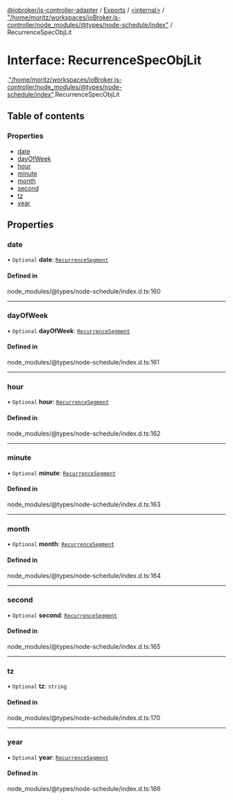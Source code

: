 [@iobroker/js-controller-adapter](../README.md) / [Exports](../modules.md) / [<internal\>](../modules/internal_.md) / ["/home/moritz/workspaces/ioBroker.js-controller/node\_modules/@types/node-schedule/index"](../modules/internal_.__home_moritz_workspaces_ioBroker_js_controller_node_modules__types_node_schedule_index_.md) / RecurrenceSpecObjLit

# Interface: RecurrenceSpecObjLit

[<internal>](../modules/internal_.md).["/home/moritz/workspaces/ioBroker.js-controller/node_modules/@types/node-schedule/index"](../modules/internal_.__home_moritz_workspaces_ioBroker_js_controller_node_modules__types_node_schedule_index_.md).RecurrenceSpecObjLit

## Table of contents

### Properties

- [date](internal_.__home_moritz_workspaces_ioBroker_js_controller_node_modules__types_node_schedule_index_.RecurrenceSpecObjLit.md#date)
- [dayOfWeek](internal_.__home_moritz_workspaces_ioBroker_js_controller_node_modules__types_node_schedule_index_.RecurrenceSpecObjLit.md#dayofweek)
- [hour](internal_.__home_moritz_workspaces_ioBroker_js_controller_node_modules__types_node_schedule_index_.RecurrenceSpecObjLit.md#hour)
- [minute](internal_.__home_moritz_workspaces_ioBroker_js_controller_node_modules__types_node_schedule_index_.RecurrenceSpecObjLit.md#minute)
- [month](internal_.__home_moritz_workspaces_ioBroker_js_controller_node_modules__types_node_schedule_index_.RecurrenceSpecObjLit.md#month)
- [second](internal_.__home_moritz_workspaces_ioBroker_js_controller_node_modules__types_node_schedule_index_.RecurrenceSpecObjLit.md#second)
- [tz](internal_.__home_moritz_workspaces_ioBroker_js_controller_node_modules__types_node_schedule_index_.RecurrenceSpecObjLit.md#tz)
- [year](internal_.__home_moritz_workspaces_ioBroker_js_controller_node_modules__types_node_schedule_index_.RecurrenceSpecObjLit.md#year)

## Properties

### date

• `Optional` **date**: [`RecurrenceSegment`](../modules/internal_.__home_moritz_workspaces_ioBroker_js_controller_node_modules__types_node_schedule_index_.md#recurrencesegment)

#### Defined in

node_modules/@types/node-schedule/index.d.ts:160

___

### dayOfWeek

• `Optional` **dayOfWeek**: [`RecurrenceSegment`](../modules/internal_.__home_moritz_workspaces_ioBroker_js_controller_node_modules__types_node_schedule_index_.md#recurrencesegment)

#### Defined in

node_modules/@types/node-schedule/index.d.ts:161

___

### hour

• `Optional` **hour**: [`RecurrenceSegment`](../modules/internal_.__home_moritz_workspaces_ioBroker_js_controller_node_modules__types_node_schedule_index_.md#recurrencesegment)

#### Defined in

node_modules/@types/node-schedule/index.d.ts:162

___

### minute

• `Optional` **minute**: [`RecurrenceSegment`](../modules/internal_.__home_moritz_workspaces_ioBroker_js_controller_node_modules__types_node_schedule_index_.md#recurrencesegment)

#### Defined in

node_modules/@types/node-schedule/index.d.ts:163

___

### month

• `Optional` **month**: [`RecurrenceSegment`](../modules/internal_.__home_moritz_workspaces_ioBroker_js_controller_node_modules__types_node_schedule_index_.md#recurrencesegment)

#### Defined in

node_modules/@types/node-schedule/index.d.ts:164

___

### second

• `Optional` **second**: [`RecurrenceSegment`](../modules/internal_.__home_moritz_workspaces_ioBroker_js_controller_node_modules__types_node_schedule_index_.md#recurrencesegment)

#### Defined in

node_modules/@types/node-schedule/index.d.ts:165

___

### tz

• `Optional` **tz**: `string`

#### Defined in

node_modules/@types/node-schedule/index.d.ts:170

___

### year

• `Optional` **year**: [`RecurrenceSegment`](../modules/internal_.__home_moritz_workspaces_ioBroker_js_controller_node_modules__types_node_schedule_index_.md#recurrencesegment)

#### Defined in

node_modules/@types/node-schedule/index.d.ts:166
